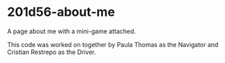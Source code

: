 # 201d56-about-me
A page about me with a mini-game attached.

This code was worked on together by Paula Thomas as the Navigator and Cristian Restrepo as the Driver.
